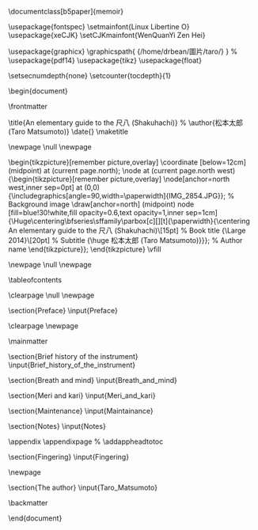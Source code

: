 \documentclass[b5paper]{memoir}

\usepackage{fontspec}
\setmainfont{Linux Libertine O}
\usepackage{xeCJK}
\setCJKmainfont{WenQuanYi Zen Hei}

\usepackage{graphicx}
\graphicspath{ {/home/drbean/圖片/taro/} }
% \usepackage{pdf14}
\usepackage{tikz}
\usepackage{float}

\setsecnumdepth{none}
\setcounter{tocdepth}{1}

\begin{document}

\frontmatter

\title{An elementary guide to the 尺八 (Shakuhachi)}
% \author{松本太郎 (Taro Matsumoto)}
\date{}
\maketitle

\newpage
\null
\newpage

\begin{tikzpicture}[remember picture,overlay]
\coordinate [below=12cm] (midpoint) at (current page.north);
\node at (current page.north west)
{\begin{tikzpicture}[remember picture,overlay]
\node[anchor=north west,inner sep=0pt] at (0,0) {\includegraphics[angle=90,width=\paperwidth]{IMG_2854.JPG}}; % Background image
\draw[anchor=north] (midpoint) node [fill=blue!30!white,fill opacity=0.6,text opacity=1,inner sep=1cm]{\Huge\centering\bfseries\sffamily\parbox[c][][t]{\paperwidth}{\centering An elementary guide to the 尺八 (Shakuhachi)\\[15pt] % Book title
{\Large 2014}\\[20pt] % Subtitle
{\huge 松本太郎 (Taro Matsumoto)}}}; % Author name
\end{tikzpicture}};
\end{tikzpicture}
\vfill

\newpage
\null
\newpage

\tableofcontents

\clearpage
\null
\newpage

\section{Preface}
\input{Preface}

\clearpage
\newpage

\mainmatter

\section{Brief history of the instrument}
\input{Brief_history_of_the_instrument}

\section{Breath and mind}
\input{Breath_and_mind}

\section{Meri and kari}
\input{Meri_and_kari}

\section{Maintenance}
\input{Maintainance}

\section{Notes}
\input{Notes}

\appendix
\appendixpage
% \addappheadtotoc

\section{Fingering}
\input{Fingering}

\newpage

\section{The author}
\input{Taro_Matsumoto}

\backmatter

\end{document}

